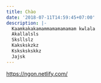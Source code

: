 ```yaml
---
title: Chào
date: '2018-07-11T14:59:45+07:00'
description: |-
  Kaamkakakamammamamamamam kwlala
  Akallalsls
  Sksllslz
  Kakskskzkz
  Kskskskskkz
  Jajsk
---
```

https://ngon.netlify.com/
